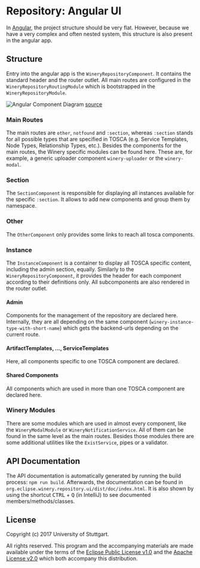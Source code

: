 # Repository: Angular UI

In [Angular](angular.io), the project structure should be very flat. However, because we have a very complex and often nested
system, this structure is also present in the angular app.

## Structure

Entry into the angular app is the `WineryRepositoryComponent`. It contains the standard header and the router outlet.
All main routes are configured in the `WineryRepositoryRoutingModule` which is bootstrapped in the `WineryRepositoryModule`.

![Angular Component Diagram](graphics/repositoryUiAngularComponentDiagram.png)
[source](repositoryUiAngularComponentDiagram.plantuml)

### Main Routes
The main routes are `other`, `notfound` and `:section`, whereas `:section` stands for all possible types that are specified
in TOSCA (e.g. Service Templates, Node Types, Relationship Types, etc.). Besides the components for the main routes, the
Winery specific modules can be found here. These are, for example, a generic uploader component `winery-uploader`
or the `winery-modal`.

### Section
The `SectionComponent` is responsible for displaying all instances available for the specific `:section`. It allows to add new
components and group them by namespace.

### Other
The `OtherComponent` only provides some links to reach all tosca components.

### Instance
The `InstanceComponent` is a container to display all TOSCA specific content, including the admin section, equally.
Similarly to the `WineryRepositoryComponent`, it provides the header for each component according to their definitions only.
All subcomponents are also rendered in the router outlet.

#### Admin
Components for the management of the repository are declared here. Internally, they are all depending on the same component
(`winery-instance-type-with-short-name`) which gets the backend-urls depending on the current route. 

#### ArtifactTemplates, ..., ServiceTemplates
Here, all components specific to one TOSCA component are declared.

#### Shared Components
All components which are used in more than one TOSCA component are declared here.

### Winery Modules
There are some modules which are used in almost every component, like the `WineryModalModule` or `WineryNotificationService`.
All of them can be found in the same level as the main routes. Besides those modules there are some additional utilities
like the `ExistService`, pipes or a validator.

## API Documentation
The API documentation is automatically generated by running the build process: `npm run build`. Afterwards, the documentation
can be found in `org.eclipse.winery.repository.ui/dist/doc/index.html`. It is also shown by using the shortcut <kbd>CTRL</kbd> + <kbd>Q</kbd>
(in IntelliJ) to see documented members/methods/classes.

## License

Copyright (c) 2017 University of Stuttgart.

All rights reserved. This program and the accompanying materials
are made available under the terms of the [Eclipse Public License v1.0]
and the [Apache License v2.0] which both accompany this distribution.

  [Apache License v2.0]: http://www.apache.org/licenses/LICENSE-2.0.html
  [Eclipse Public License v1.0]: http://www.eclipse.org/legal/epl-v10.html
